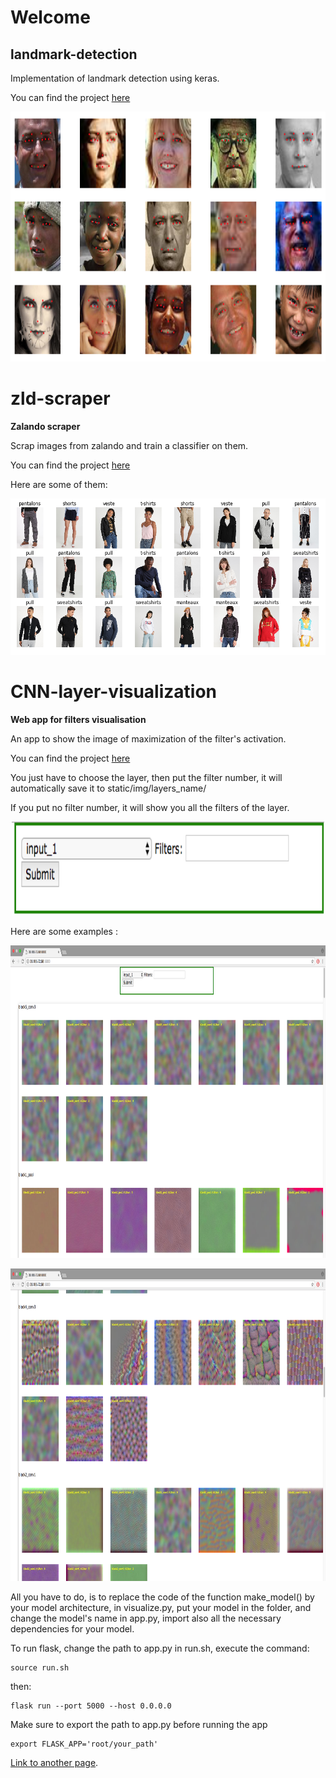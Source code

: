 # Welcome

## landmark-detection
Implementation of landmark detection using keras.

You can find the project [here](https://github.com/ErenO/landmark-detection)


<p align="center">
<img width="900" height="400" src="./images/landmark.png">
</p>

# zld-scraper

**Zalando scraper**

Scrap images from zalando and train a classifier on them.

You can find the project [here](https://github.com/ErenO/zld-scraper)

Here are some of them:

<p align="center">
<img width="900" height="250" src="./images/zalando.png">
</p>

# CNN-layer-visualization

**Web app for filters visualisation**

An app to show the image of maximization of the filter's activation.

You can find the project [here](https://github.com/ErenO/CNN-layer-visualization)

You just have to choose the layer, then put the filter number, it will automatically save it to static/img/layers_name/

If you put no filter number, it will show you all the filters of the layer. 

<p align="center">
<img width="500" height="150" src="./images/img3.png">
</p>

Here are some examples : 

<p align="center">
<img width="900" height="500" src="./images/img1.png">
</p>

<p align="center">
<img width="900" height="500" src="./images/img2.png">
</p>

All you have to do, is to replace the code of the function make_model() by your model architecture, in visualize.py,
put your model in the folder, and change the model's name in app.py, import also all the necessary dependencies for your model.

To run flask, change the path to app.py in run.sh, 
execute the command:
<pre><code>source run.sh
</code></pre> 
then:
<pre><code>flask run --port 5000 --host 0.0.0.0
</code></pre>


Make sure to export the path to app.py before running the app 
<pre><code>export FLASK_APP='root/your_path'
</code></pre> 

[Link to another page](./another-page.html).
